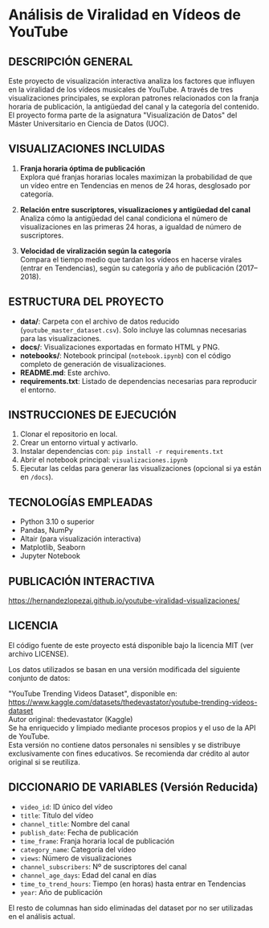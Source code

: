 # Análisis de Viralidad en Vídeos de YouTube

## DESCRIPCIÓN GENERAL

Este proyecto de visualización interactiva analiza los factores que influyen en la viralidad de los vídeos musicales de YouTube. A través de tres visualizaciones principales, se exploran patrones relacionados con la franja horaria de publicación, la antigüedad del canal y la categoría del contenido. El proyecto forma parte de la asignatura "Visualización de Datos" del Máster Universitario en Ciencia de Datos (UOC).

## VISUALIZACIONES INCLUIDAS

1. **Franja horaria óptima de publicación**  
   Explora qué franjas horarias locales maximizan la probabilidad de que un vídeo entre en Tendencias en menos de 24 horas, desglosado por categoría.

2. **Relación entre suscriptores, visualizaciones y antigüedad del canal**  
   Analiza cómo la antigüedad del canal condiciona el número de visualizaciones en las primeras 24 horas, a igualdad de número de suscriptores.

3. **Velocidad de viralización según la categoría**  
   Compara el tiempo medio que tardan los vídeos en hacerse virales (entrar en Tendencias), según su categoría y año de publicación (2017–2018).

## ESTRUCTURA DEL PROYECTO

- **data/**: Carpeta con el archivo de datos reducido (`youtube_master_dataset.csv`). Solo incluye las columnas necesarias para las visualizaciones.  
- **docs/**: Visualizaciones exportadas en formato HTML y PNG.  
- **notebooks/**: Notebook principal (`notebook.ipynb`) con el código completo de generación de visualizaciones.  
- **README.md**: Este archivo.  
- **requirements.txt**: Listado de dependencias necesarias para reproducir el entorno.

## INSTRUCCIONES DE EJECUCIÓN

1. Clonar el repositorio en local.  
2. Crear un entorno virtual y activarlo.  
3. Instalar dependencias con: `pip install -r requirements.txt`  
4. Abrir el notebook principal: `visualizaciones.ipynb`  
5. Ejecutar las celdas para generar las visualizaciones (opcional si ya están en `/docs`).

## TECNOLOGÍAS EMPLEADAS

- Python 3.10 o superior  
- Pandas, NumPy  
- Altair (para visualización interactiva)  
- Matplotlib, Seaborn  
- Jupyter Notebook

## PUBLICACIÓN INTERACTIVA

https://hernandezlopezai.github.io/youtube-viralidad-visualizaciones/

## LICENCIA

El código fuente de este proyecto está disponible bajo la licencia MIT (ver archivo LICENSE).

Los datos utilizados se basan en una versión modificada del siguiente conjunto de datos:

"YouTube Trending Videos Dataset", disponible en: https://www.kaggle.com/datasets/thedevastator/youtube-trending-videos-dataset  
Autor original: thedevastator (Kaggle)  
Se ha enriquecido y limpiado mediante procesos propios y el uso de la API de YouTube.  
Esta versión no contiene datos personales ni sensibles y se distribuye exclusivamente con fines educativos. Se recomienda dar crédito al autor original si se reutiliza.

## DICCIONARIO DE VARIABLES (Versión Reducida)

- `video_id`: ID único del vídeo  
- `title`: Título del vídeo  
- `channel_title`: Nombre del canal  
- `publish_date`: Fecha de publicación  
- `time_frame`: Franja horaria local de publicación  
- `category_name`: Categoría del vídeo  
- `views`: Número de visualizaciones  
- `channel_subscribers`: Nº de suscriptores del canal  
- `channel_age_days`: Edad del canal en días  
- `time_to_trend_hours`: Tiempo (en horas) hasta entrar en Tendencias  
- `year`: Año de publicación

El resto de columnas han sido eliminadas del dataset por no ser utilizadas en el análisis actual.
